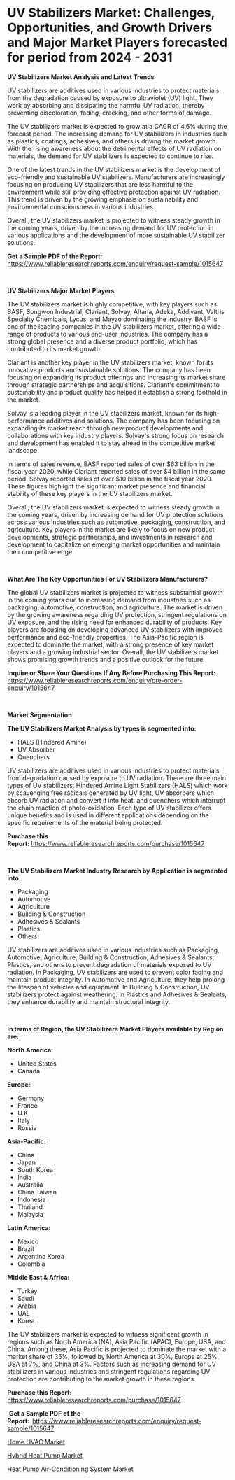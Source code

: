 <p><h1>UV Stabilizers Market: Challenges, Opportunities, and Growth Drivers and Major Market Players forecasted for period from 2024 - 2031</h1></p><p><strong>UV Stabilizers Market Analysis and Latest Trends</strong></p>
<p><p>UV stabilizers are additives used in various industries to protect materials from the degradation caused by exposure to ultraviolet (UV) light. They work by absorbing and dissipating the harmful UV radiation, thereby preventing discoloration, fading, cracking, and other forms of damage.</p><p>The UV stabilizers market is expected to grow at a CAGR of 4.6% during the forecast period. The increasing demand for UV stabilizers in industries such as plastics, coatings, adhesives, and others is driving the market growth. With the rising awareness about the detrimental effects of UV radiation on materials, the demand for UV stabilizers is expected to continue to rise.</p><p>One of the latest trends in the UV stabilizers market is the development of eco-friendly and sustainable UV stabilizers. Manufacturers are increasingly focusing on producing UV stabilizers that are less harmful to the environment while still providing effective protection against UV radiation. This trend is driven by the growing emphasis on sustainability and environmental consciousness in various industries.</p><p>Overall, the UV stabilizers market is projected to witness steady growth in the coming years, driven by the increasing demand for UV protection in various applications and the development of more sustainable UV stabilizer solutions.</p></p>
<p><strong>Get a Sample PDF of the Report:&nbsp;</strong> <a href="https://www.reliableresearchreports.com/enquiry/request-sample/1015647">https://www.reliableresearchreports.com/enquiry/request-sample/1015647</a></p>
<p>&nbsp;</p>
<p><strong>UV Stabilizers Major Market Players</strong></p>
<p><p>The UV stabilizers market is highly competitive, with key players such as BASF, Songwon Industrial, Clariant, Solvay, Altana, Adeka, Addivant, Valtris Specialty Chemicals, Lycus, and Mayzo dominating the industry. BASF is one of the leading companies in the UV stabilizers market, offering a wide range of products to various end-user industries. The company has a strong global presence and a diverse product portfolio, which has contributed to its market growth.</p><p>Clariant is another key player in the UV stabilizers market, known for its innovative products and sustainable solutions. The company has been focusing on expanding its product offerings and increasing its market share through strategic partnerships and acquisitions. Clariant's commitment to sustainability and product quality has helped it establish a strong foothold in the market.</p><p>Solvay is a leading player in the UV stabilizers market, known for its high-performance additives and solutions. The company has been focusing on expanding its market reach through new product developments and collaborations with key industry players. Solvay's strong focus on research and development has enabled it to stay ahead in the competitive market landscape.</p><p>In terms of sales revenue, BASF reported sales of over $63 billion in the fiscal year 2020, while Clariant reported sales of over $4 billion in the same period. Solvay reported sales of over $10 billion in the fiscal year 2020. These figures highlight the significant market presence and financial stability of these key players in the UV stabilizers market.</p><p>Overall, the UV stabilizers market is expected to witness steady growth in the coming years, driven by increasing demand for UV protection solutions across various industries such as automotive, packaging, construction, and agriculture. Key players in the market are likely to focus on new product developments, strategic partnerships, and investments in research and development to capitalize on emerging market opportunities and maintain their competitive edge.</p></p>
<p>&nbsp;</p>
<p><strong>What Are The Key Opportunities For UV Stabilizers Manufacturers?</strong></p>
<p><p>The global UV stabilizers market is projected to witness substantial growth in the coming years due to increasing demand from industries such as packaging, automotive, construction, and agriculture. The market is driven by the growing awareness regarding UV protection, stringent regulations on UV exposure, and the rising need for enhanced durability of products. Key players are focusing on developing advanced UV stabilizers with improved performance and eco-friendly properties. The Asia-Pacific region is expected to dominate the market, with a strong presence of key market players and a growing industrial sector. Overall, the UV stabilizers market shows promising growth trends and a positive outlook for the future.</p></p>
<p><strong>Inquire or Share Your Questions If Any Before Purchasing This Report:</strong> <a href="https://www.reliableresearchreports.com/enquiry/pre-order-enquiry/1015647">https://www.reliableresearchreports.com/enquiry/pre-order-enquiry/1015647</a></p>
<p>&nbsp;</p>
<p><strong>Market Segmentation</strong></p>
<p><strong>The UV Stabilizers Market Analysis by types is segmented into:</strong></p>
<p><ul><li>HALS (Hindered Amine)</li><li>UV Absorber</li><li>Quenchers</li></ul></p>
<p><p>UV stabilizers are additives used in various industries to protect materials from degradation caused by exposure to UV radiation. There are three main types of UV stabilizers: Hindered Amine Light Stabilizers (HALS) which work by scavenging free radicals generated by UV light, UV absorbers which absorb UV radiation and convert it into heat, and quenchers which interrupt the chain reaction of photo-oxidation. Each type of UV stabilizer offers unique benefits and is used in different applications depending on the specific requirements of the material being protected.</p></p>
<p><strong>Purchase this Report:&nbsp;</strong><a href="https://www.reliableresearchreports.com/purchase/1015647">https://www.reliableresearchreports.com/purchase/1015647</a></p>
<p>&nbsp;</p>
<p><strong>The UV Stabilizers Market Industry Research by Application is segmented into:</strong></p>
<p><ul><li>Packaging</li><li>Automotive</li><li>Agriculture</li><li>Building & Construction</li><li>Adhesives & Sealants</li><li>Plastics</li><li>Others</li></ul></p>
<p><p>UV stabilizers are additives used in various industries such as Packaging, Automotive, Agriculture, Building & Construction, Adhesives & Sealants, Plastics, and others to prevent degradation of materials exposed to UV radiation. In Packaging, UV stabilizers are used to prevent color fading and maintain product integrity. In Automotive and Agriculture, they help prolong the lifespan of vehicles and equipment. In Building & Construction, UV stabilizers protect against weathering. In Plastics and Adhesives & Sealants, they enhance durability and maintain structural integrity.</p></p>
<p>&nbsp;</p>
<p><strong>In terms of Region, the UV Stabilizers Market Players available by Region are:</strong></p>
<p>
    <p> <strong> North America: </strong>
        <ul>
            <li>United States</li>
            <li>Canada</li>
        </ul>
        </p> 
    <p> <strong> Europe: </strong>
        <ul>
            <li>Germany</li>
            <li>France</li>
            <li>U.K.</li>
            <li>Italy</li>
            <li>Russia</li>
        </ul>
        </p> 
    <p> <strong> Asia-Pacific: </strong>
        <ul>
            <li>China</li>
            <li>Japan</li>
            <li>South Korea</li>
            <li>India</li>
            <li>Australia</li>
            <li>China Taiwan</li>
            <li>Indonesia</li>
            <li>Thailand</li>
            <li>Malaysia</li>
        </ul>
        </p> 
    <p> <strong> Latin America: </strong>
        <ul>
            <li>Mexico</li>
            <li>Brazil</li>
            <li>Argentina Korea</li>
            <li>Colombia</li>
        </ul>
        </p> 
    <p> <strong> Middle East & Africa: </strong>
        <ul>
            <li>Turkey</li>
            <li>Saudi</li>
            <li>Arabia</li>
            <li>UAE</li>
            <li>Korea</li>
        </ul>
    </p>
    </p>
<p><p>The UV stabilizers market is expected to witness significant growth in regions such as North America (NA), Asia Pacific (APAC), Europe, USA, and China. Among these, Asia Pacific is projected to dominate the market with a market share of 35%, followed by North America at 30%, Europe at 25%, USA at 7%, and China at 3%. Factors such as increasing demand for UV stabilizers in various industries and stringent regulations regarding UV protection are contributing to the market growth in these regions.</p></p>
<p><strong>Purchase this Report: </strong><a href="https://www.reliableresearchreports.com/purchase/1015647">https://www.reliableresearchreports.com/purchase/1015647</a></p>
<p>&nbsp;<strong>Get a Sample PDF of the Report:&nbsp;&nbsp;</strong><a href="https://www.reliableresearchreports.com/enquiry/request-sample/1015647">https://www.reliableresearchreports.com/enquiry/request-sample/1015647</a></p>
<p><strong></strong></p>
<p><p><a href="https://view.publitas.com/reportprime-1/home-hvac-market-size-focuses-on-market-dynamics-in-depth-analysis-and-future-projections-of-its-market-forecasted-for-period-from-2023-to-2030/">Home HVAC Market</a></p><p><a href="https://view.publitas.com/reportprime-1/hybrid-heat-pump-market-size-share-trends-analysis-report-by-material-by-type-by-end-user-by-region-and-segment-forecasts-2023-2030/">Hybrid Heat Pump Market</a></p><p><a href="https://view.publitas.com/reportprime-1/heat-pump-air-conditioning-system-market-growth-market-trends-covid-19-impact-and-forecasts-for-period-from-2023-2030/">Heat Pump Air-Conditioning System Market</a></p></p>